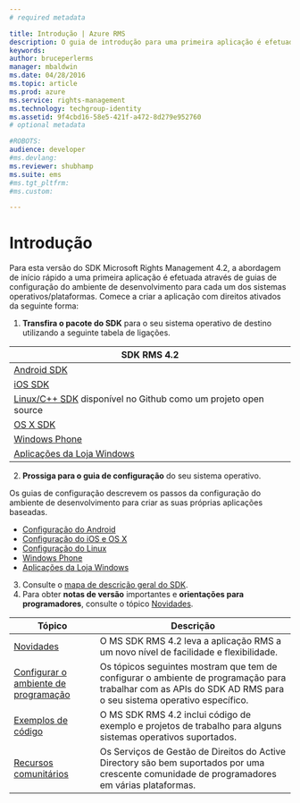 ```yaml
---
# required metadata

title: Introdução | Azure RMS
description: O guia de introdução para uma primeira aplicação é efetuado através de guias de configuração do ambiente de desenvolvimento para cada um dos sistemas operativos/plataformas.
keywords:
author: bruceperlerms
manager: mbaldwin
ms.date: 04/28/2016
ms.topic: article
ms.prod: azure
ms.service: rights-management
ms.technology: techgroup-identity
ms.assetid: 9f4cbd16-58e5-421f-a472-8d279e952760
# optional metadata

#ROBOTS:
audience: developer
#ms.devlang:
ms.reviewer: shubhamp
ms.suite: ems
#ms.tgt_pltfrm:
#ms.custom:

---
```


# Introdução

Para esta versão do SDK Microsoft Rights Management 4.2, a abordagem de início rápido a uma primeira aplicação é efetuada através de guias de configuração do ambiente de desenvolvimento para cada um dos sistemas operativos/plataformas. Comece a criar a aplicação com direitos ativados da seguinte forma:

1. **Transfira o pacote do SDK** para o seu sistema operativo de destino utilizando a seguinte tabela de ligações.

  |SDK RMS 4.2|
  |---------------|
  |[Android SDK](http://Go.Microsoft.Com/FWLink/p/?LinkId=404271)|
  |[iOS SDK](http://Go.Microsoft.Com/FWLink/p/?LinkId=404272)|
  |[Linux/C++ SDK](https://github.com/AzureAD/rms-sdk-for-cpp) disponível no Github como um projeto open source|
  |[OS X SDK](http://Go.Microsoft.Com/FWLink/p/?LinkId=404273)|
  |[Windows Phone](http://go.microsoft.com/fwlink/p/?LinkId=524758)|
  |[Aplicações da Loja Windows](http://go.microsoft.com/fwlink/p/?LinkID=526163)|

2. **Prossiga para o guia de configuração** do seu sistema operativo.

  Os guias de configuração descrevem os passos da configuração do ambiente de desenvolvimento para criar as suas próprias aplicações baseadas.
  - [Configuração do Android](android-sdk.md)
  - [Configuração do iOS e OS X](ios-sdk.md)          
  - [Configuração do Linux](linux-setup.md)              
  - [Windows Phone](windows-phone-apps.md)     
  - [Aplicações da Loja Windows](winrt-sdk.md)

3. Consulte o [mapa de descrição geral do SDK](api-reference-4-2.md).
4. Para obter **notas de versão** importantes e **orientações para programadores**, consulte o tópico [Novidades](release-notes.md).

  |Tópico|Descrição|
  |-----|-----------|
  |[Novidades](release-notes.md)|O MS SDK RMS 4.2 leva a aplicação RMS a um novo nível de facilidade e flexibilidade.|
  |[Configurar o ambiente de programação](setup-developer-environment.md)|Os tópicos seguintes mostram que tem de configurar o ambiente de programação para trabalhar com as APIs do SDK AD RMS para o seu sistema operativo específico.|
  |[Exemplos de código](code-examples.md)|O MS SDK RMS 4.2 inclui código de exemplo e projetos de trabalho para alguns sistemas operativos suportados.|
  |[Recursos comunitários](community-resources.md)|Os Serviços de Gestão de Direitos do Active Directory são bem suportados por uma crescente comunidade de programadores em várias plataformas.|


<!--HONumber=Apr16_HO4-->


